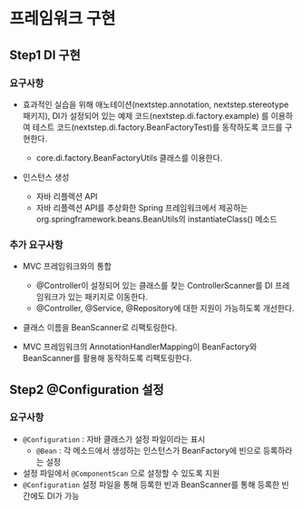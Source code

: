 # 프레임워크 구현

## Step1 DI 구현

### 요구사항

* 효과적인 실습을 위해 애노테이션(nextstep.annotation, nextstep.stereotype 패키지),
DI가 설정되어 있는 예제 코드(nextstep.di.factory.example) 를 이용하여
테스트 코드(nextstep.di.factory.BeanFactoryTest)를 동작하도록 코드를 구현한다.
    * core.di.factory.BeanFactoryUtils 클래스를 이용한다.

* 인스턴스 생성
    * 자바 리플렉션 API
    * 자바 리플렉션 API를 추상화한 Spring 프레임워크에서 제공하는 org.springframework.beans.BeanUtils의 instantiateClass() 메소드

### 추가 요구사항

* MVC 프레임워크와의 통합
    * @Controller이 설정되어 있는 클래스를 찾는 ControllerScanner를 DI 프레임워크가 있는 패키지로 이동한다.
    * @Controller, @Service, @Repository에 대한 지원이 가능하도록 개선한다.

* 클래스 이름을 BeanScanner로 리팩토링한다.

* MVC 프레임워크의 AnnotationHandlerMapping이 BeanFactory와 BeanScanner를 활용해 동작하도록 리팩토링한다.

## Step2 @Configuration 설정

### 요구사항

* ``@Configuration`` : 자바 클래스가 설정 파일이라는 표시
    - ``@Bean`` : 각 메소드에서 생성하는 인스턴스가 BeanFactory에 빈으로 등록하라는 설정
* 설정 파일에서 ``@ComponentScan`` 으로 설정할 수 있도록 지원
* ``@Configuration`` 설정 파일을 통해 등록한 빈과 BeanScanner를 통해 등록한 빈 간에도 DI가 가능